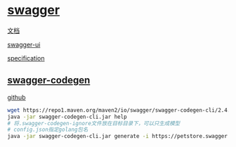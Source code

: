 # [swagger](https://swagger.io/)

[文档](https://swagger.io/docs/)

[swagger-ui](https://swagger.io/docs/open-source-tools/swagger-ui/usage/installation/)

[specification](https://swagger.io/docs/specification/about/)

## [swagger-codegen](https://swagger.io/docs/open-source-tools/swagger-codegen/)

[github](https://github.com/swagger-api/swagger-codegen)

```bash
wget https://repo1.maven.org/maven2/io/swagger/swagger-codegen-cli/2.4.32/swagger-codegen-cli-2.4.32.jar -O swagger-codegen-cli.jar
java -jar swagger-codegen-cli.jar help
# 将.swagger-codegen-ignore文件放在目标目录下，可以只生成模型
# config.json指定golang包名
java -jar swagger-codegen-cli.jar generate -i https://petstore.swagger.io/v2/swagger.json -l go -o ./swagger-gen -c config.json
```
